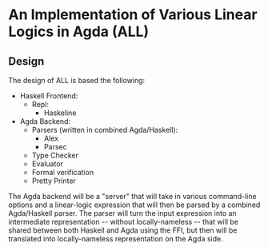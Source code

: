 # An Implementation of Various Linear Logics in Agda (ALL)


Design
------

The design of ALL is based the following:

  - Haskell Frontend:     
     - Repl:
       - Haskeline
  - Agda Backend:
     - Parsers (written in combined Agda/Haskell):
       - Alex
       - Parsec
     - Type Checker
     - Evaluator
     - Formal verification
     - Pretty Printer

The Agda backend will be a "server" that will take in various
command-line options and a linear-logic expression that will then be
parsed by a combined Agda/Haskell parser.  The parser will turn the
input expression into an intermediate representation -- without
locally-nameless -- that will be shared between both Haskell and Agda
using the FFI, but then will be translated into locally-nameless
representation on the Agda side.